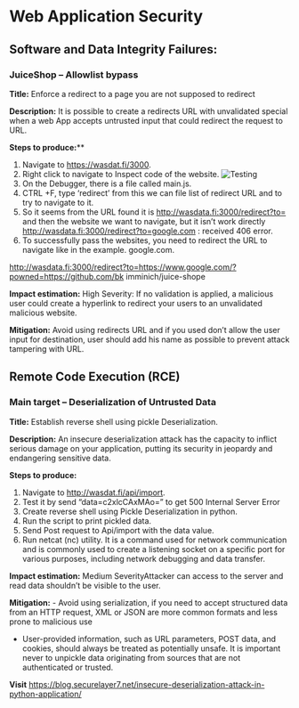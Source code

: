 # Web Application Security
 
## Software and Data Integrity Failures:
### JuiceShop – Allowlist bypass
**Title:** Enforce a redirect to a page you are not supposed to redirect 

**Description:** It is possible to create a redirects URL with unvalidated special when a web App
accepts untrusted input that could redirect the request to URL.

**Steps to produce:****

1. Navigate to https://wasdat.fi/3000.
2. Right click to navigate to Inspect code of the website.
  ![Testing]()
4. On the Debugger, there is a file called main.js.
5. CTRL +F, type ‘redirect’ from this we can file list of redirect URL and to try to navigate to it.
6. So it seems from the URL found it is http://wasdata.fi:3000/redirect?to= and then the
website we want to navigate, but it isn’t work directly
http://wasdata.fi:3000/redirect?to=google.com : received 406 error.
7. To successfully pass the websites, you need to redirect the URL to navigate like in the
example.
 google.com.

http://wasdata.fi:3000/redirect?to=https://www.google.com/?powned=https://github.com/bk
imminich/juice-shope


**Impact estimation:** High Severity: If no validation is applied, a malicious user could create a hyperlink
to redirect your users to an unvalidated malicious website.

**Mitigation:** Avoid using redirects URL and if you used don’t allow the user input for destination,
user should add his name as possible to prevent attack tampering with URL.


## Remote Code Execution (RCE)
### Main target – Deserialization of Untrusted Data
**Title:** Establish reverse shell using pickle Deserialization.

**Description:** An insecure deserialization attack has the capacity to inflict serious damage on your
application, putting its security in jeopardy and endangering sensitive data.

**Steps to produce:**
1. Navigate to http://wasdat.fi/api/import.
2. Test it by send “data=c2xlcCAxMAo=” to get 500 Internal Server Error
3. Create reverse shell using Pickle Deserialization in python.
4. Run the script to print pickled data.
5.  Send Post request to Api/import with the data value.
6.  Run netcat (nc) utility. It is a command used for network communication and
is commonly used to create a listening socket on a specific port for various purposes,
including network debugging and data transfer.

**Impact estimation:** Medium SeverityAttacker can access to the server and read data shouldn’t be visible
to the user.

**Mitigation:** - Avoid using serialization, if you need to accept structured data from an HTTP request,
XML or JSON are more common formats and less prone to malicious use
- User-provided information, such as URL parameters, POST data, and cookies, should
always be treated as potentially unsafe. It is important never to unpickle data
originating from sources that are not authenticated or trusted.

**Visit** https://blog.securelayer7.net/insecure-deserialization-attack-in-python-application/
   
